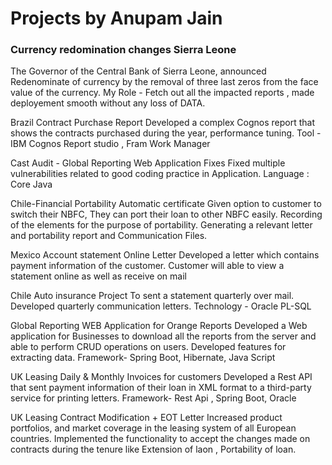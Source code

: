 # Projects by Anupam Jain



<h3>Currency redomination changes Sierra Leone</h3>
The Governor of the Central Bank of Sierra Leone, announced  Redenominate of currency by the removal of three last zeros from the face value of the currency.
My Role - Fetch out all the impacted reports , made deployement smooth without any loss of DATA.

Brazil Contract Purchase Report
Developed a complex Cognos report that shows the contracts purchased during the year, performance tuning.
Tool - IBM Cognos Report studio , Fram Work Manager

Cast Audit - Global Reporting Web Application Fixes
Fixed  multiple vulnerabilities related to good coding practice in Application.
Language : Core Java

Chile-Financial Portability Automatic certificate
Given option to customer to switch their NBFC, They can port their loan to other NBFC easily.
Recording of the elements for the purpose of portability.
Generating a relevant letter and portability report and Communication Files.

Mexico Account statement Online Letter
Developed a letter which contains payment information of the customer.
Customer will able to view a statement online as well as receive on mail

Chile Auto insurance Project
To sent a statement quarterly over mail. 
Developed quarterly communication letters.
Technology - Oracle PL-SQL

Global Reporting  WEB Application for Orange Reports
Developed a Web application for Businesses to download all the reports from the server and able to perform CRUD operations on users.
Developed features for extracting data. 
Framework-  Spring Boot, Hibernate, Java Script

UK Leasing Daily  & Monthly Invoices for customers
Developed a Rest API that sent payment information of their loan in XML format to a third-party service for printing letters.
Framework-  Rest Api , Spring Boot, Oracle

UK Leasing Contract Modification + EOT Letter
Increased product portfolios, and market coverage in the leasing system of all European countries.
Implemented the functionality to accept the changes made on contracts during the tenure like Extension of laon , Portability of loan.
